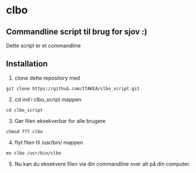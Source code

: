 # clbo
## Commandline script til brug for sjov :)

Dette script er et commandline 

## Installation


1. clone dette repository med     

```git clone https://github.com/ITAKEA/clbo_script.git```

2. cd ind i clbo_script mappen    

```cd clbo_script```

3. Gør filen eksekverbar for alle brugere    

```chmod 777 clbo```

4. flyt filen til /usr/bin/ mappen    

```mv clbo /usr/bin/clbo```

5. Nu kan du eksekvere filen via din commandline over alt på din computer.
